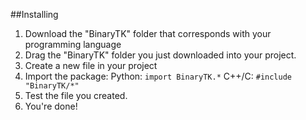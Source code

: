 ##Installing
1. Download the "BinaryTK" folder that corresponds with your programming language
2. Drag the "BinaryTK" folder you just downloaded into your project.
3. Create a new file in your project 
4. Import the package:
Python:
``import BinaryTK.*``
C++/C:
``#include "BinaryTK/*"``
1. Test the file you created.
2. You're done!